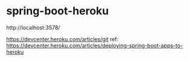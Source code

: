 # spring-boot-heroku


http://localhost:3578/

https://devcenter.heroku.com/articles/git
ref: https://devcenter.heroku.com/articles/deploying-spring-boot-apps-to-heroku
